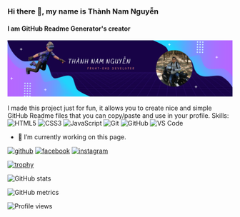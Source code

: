 ### Hi there 👋, my name is Thành Nam Nguyễn
#### I am GitHub Readme Generator's creator
![I am GitHub Readme Generator's creator](https://github.com/namnguyenthanhwork/namnguyenthanhwork/blob/main/images/banner.png)

I made this project just for fun, it allows you to create nice and simple GitHub Readme files that you can copy/paste and use in your profile.
Skills: ![HTML5](https://img.shields.io/badge/-HTML5-%23E44D27?style=flat-square&logo=html5&logoColor=ffffff) ![CSS3](https://img.shields.io/badge/-CSS3-%231572B6?style=flat-square&logo=css3) ![JavaScript](https://img.shields.io/badge/-JavaScript-%23F7DF1C?style=flat-square&logo=javascript&logoColor=000000&labelColor=%23F7DF1C&color=%23FFCE5A) ![Git](https://img.shields.io/badge/-Git-%23F05032?style=flat-square&logo=git&logoColor=%23ffffff) ![GitHub](https://img.shields.io/badge/-GitHub-181717?style=flat-square&logo=github) ![VS Code](http://img.shields.io/badge/-VS%20Code-007ACC?style=flat-square&logo=visual-studio-code&logoColor=ffffff)

- 🔭 I’m currently working on this page. 


[<img src='https://cdn.jsdelivr.net/npm/simple-icons@3.0.1/icons/github.svg' alt='github' height='40'>](https://github.com/namnguyenthanhwork)  [<img src='https://cdn.jsdelivr.net/npm/simple-icons@3.0.1/icons/facebook.svg' alt='facebook' height='40'>](https://www.facebook.com/NguyenThanhNam1601)  [<img src='https://cdn.jsdelivr.net/npm/simple-icons@3.0.1/icons/instagram.svg' alt='instagram' height='40'>](https://www.instagram.com/yuu2k1/)  

[![trophy](https://github-profile-trophy.vercel.app/?username=namnguyenthanhwork)](https://github.com/ryo-ma/github-profile-trophy)

![GitHub stats](https://github-readme-stats.vercel.app/api?username=namnguyenthanhwork&show_icons=true)  

![GitHub metrics](https://metrics.lecoq.io/namnguyenthanhwork)  

![Profile views](https://gpvc.arturio.dev/namnguyenthanhwork)  
